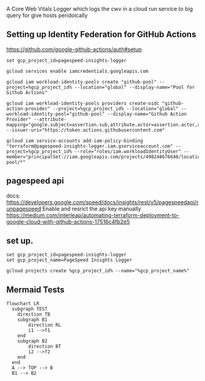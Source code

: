 A Core Web Vitals Logger which logs the cwv in a cloud run service to big query for give hosts peridoically

## Setting up Identity Federation for GitHub Actions
https://github.com/google-github-actions/auth#setup
```
set gcp_project_id=pagespeed-insights-logger

gcloud services enable iamcredentials.googleapis.com

gcloud iam workload-identity-pools create "github-pool" --project=%gcp_project_id% --location="global" --display-name="Pool for Github Actions"

gcloud iam workload-identity-pools providers create-oidc "github-action-provider" --project=%gcp_project_id% --location="global" --workload-identity-pool="github-pool" --display-name="Github Action Provider" --attribute-mapping="google.subject=assertion.sub,attribute.actor=assertion.actor,attribute.aud=assertion.aud" --issuer-uri="https://token.actions.githubusercontent.com"

gcloud iam service-accounts add-iam-policy-binding "terraform@pagespeed-insights-logger.iam.gserviceaccount.com" --project=%gcp_project_id% --role="roles/iam.workloadIdentityUser" --member="principalSet://iam.googleapis.com/projects/498248676648/locations/global/workloadIdentityPools/github-pool/*"
```



## pagespeed api
docs: https://developers.google.com/speed/docs/insights/rest/v5/pagespeedapi/runpagespeed
Enable and resrict the api key manually
https://medium.com/interleap/automating-terraform-deployment-to-google-cloud-with-github-actions-17516c4fb2e5

## set up.
```
set gcp_project_id=pagespeed-insights-logger
set gcp_project_name=PageSpeed Insights Logger

gcloud projects create %gcp_project_id% --name="%gcp_project_name%"
```

## Mermaid Tests
```mermaid
flowchart LR
  subgraph TEST
    direction TB
    subgraph B1
        direction RL
        i1 -->f1
    end
    subgraph B2
        direction BT
        i2 -->f2
    end
  end
  A --> TOP --> B
  B1 --> B2
```